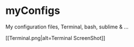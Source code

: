 myConfigs
=========

My configuration files, Terminal, bash, sublime &amp; ...

[[Terminal.png|alt=Terminal ScreenShot]]

